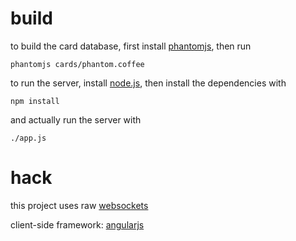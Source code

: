# build

to build the card database, first install [phantomjs](http://phantomjs.org/),
then run

    phantomjs cards/phantom.coffee

to run the server, install [node.js](http://nodejs.org/), then install the dependencies with

    npm install

and actually run the server with

    ./app.js

# hack

this project uses raw [websockets](http://en.wikipedia.org/wiki/WebSocket)

client-side framework: [angularjs](http://angularjs.org/)
